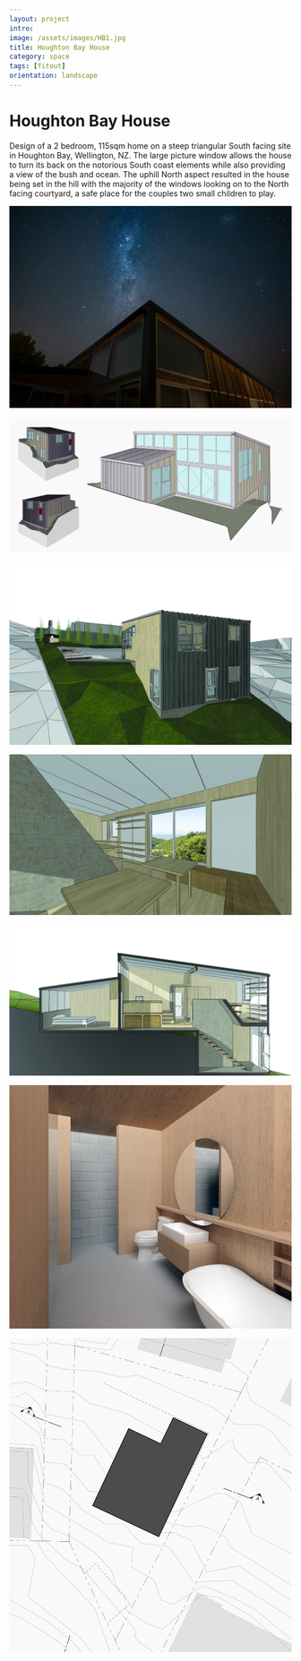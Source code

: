 ```yaml
---
layout: project
intro:  
image: /assets/images/HB1.jpg
title: Houghton Bay House
category: space
tags: [fitout]
orientation: landscape
---
```


# Houghton Bay House 

Design of a 2 bedroom, 115sqm home on a steep triangular South facing site in Houghton Bay, Wellington, NZ.
The large picture window allows the house to turn its back on the notorious South coast elements while also providing a view of the bush and ocean. 
The uphill North aspect resulted in the house being set in the hill with the majority of the windows looking on to the North facing courtyard, a safe place for the couples two small children to play. 

![](/assets/images/HB1.jpg)

![](/assets/images/HB7.jpg)

![](/assets/images/HB2.jpg)

![](/assets/images/HB3.jpg)

![](/assets/images/HB4.jpg)

![](/assets/images/HB5.jpg)

![](/assets/images/HB6.jpg)


